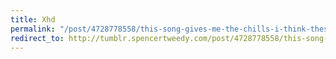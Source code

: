 ```yaml
---
title: Xhd
permalink: "/post/4728778558/this-song-gives-me-the-chills-i-think-these-guys"
redirect_to: http://tumblr.spencertweedy.com/post/4728778558/this-song-gives-me-the-chills-i-think-these-guys
---
```


